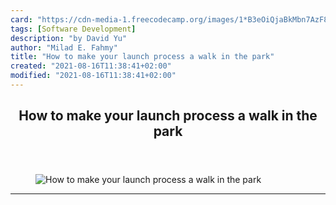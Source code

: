```yaml
---
card: "https://cdn-media-1.freecodecamp.org/images/1*B3eOiQjaBkMbn7AzF8Erhg.jpeg"
tags: [Software Development]
description: "by David Yu"
author: "Milad E. Fahmy"
title: "How to make your launch process a walk in the park"
created: "2021-08-16T11:38:41+02:00"
modified: "2021-08-16T11:38:41+02:00"
---
```

<div class="site-wrapper">
<main id="site-main" class="site-main outer">
<div class="inner">
<article class="post-full post tag-software-development tag-technology tag-project-management tag-business tag-productivity ">
<header class="post-full-header">
<h1 class="post-full-title">How to make your launch process a walk in the park</h1>
</header>
<figure class="post-full-image">
<picture>
<source media="(max-width: 700px)" sizes="1px" srcset="data:image/gif;base64,R0lGODlhAQABAIAAAAAAAP///yH5BAEAAAAALAAAAAABAAEAAAIBRAA7 1w">
<source media="(min-width: 701px)" sizes="(max-width: 800px) 400px,
(max-width: 1170px) 700px,
1400px" srcset="https://cdn-media-1.freecodecamp.org/images/1*B3eOiQjaBkMbn7AzF8Erhg.jpeg 300w,
https://cdn-media-1.freecodecamp.org/images/1*B3eOiQjaBkMbn7AzF8Erhg.jpeg 600w,
https://cdn-media-1.freecodecamp.org/images/1*B3eOiQjaBkMbn7AzF8Erhg.jpeg 1000w,
https://cdn-media-1.freecodecamp.org/images/1*B3eOiQjaBkMbn7AzF8Erhg.jpeg 2000w">
<img onerror="this.style.display='none'" src="https://cdn-media-1.freecodecamp.org/images/1*B3eOiQjaBkMbn7AzF8Erhg.jpeg" alt="How to make your launch process a walk in the park">
</picture>
</figure>
<section class="post-full-content">
<div class="post-content medium-migrated-article">
</div>
<hr>
</section>
</article>
</div>
</main>
</div>
<!-- Google Tag Manager (noscript) -->
<!-- End Google Tag Manager (noscript) -->
